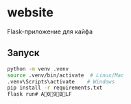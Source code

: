 # website
Flask-приложение для кайфа

## Запуск
```bash
python -m venv .venv
source .venv/bin/activate  # Linux/Mac
.venv\Scripts\activate    # Windows
pip install -r requirements.txt
flask run#   A09BL F  
 
